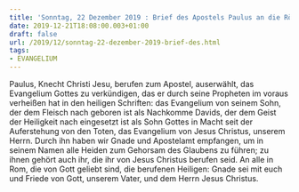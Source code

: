 ```yaml
---
title: 'Sonntag, 22 Dezember 2019 : Brief des Apostels Paulus an die Römer 1,1-7.'
date: 2019-12-21T18:08:00.003+01:00
draft: false
url: /2019/12/sonntag-22-dezember-2019-brief-des.html
tags: 
- EVANGELIUM
---
```


Paulus, Knecht Christi Jesu, berufen zum Apostel, auserwählt, das Evangelium Gottes zu verkündigen, das er durch seine Propheten im voraus verheißen hat in den heiligen Schriften: das Evangelium von seinem Sohn, der dem Fleisch nach geboren ist als Nachkomme Davids, der dem Geist der Heiligkeit nach eingesetzt ist als Sohn Gottes in Macht seit der Auferstehung von den Toten, das Evangelium von Jesus Christus, unserem Herrn. Durch ihn haben wir Gnade und Apostelamt empfangen, um in seinem Namen alle Heiden zum Gehorsam des Glaubens zu führen; zu ihnen gehört auch ihr, die ihr von Jesus Christus berufen seid. An alle in Rom, die von Gott geliebt sind, die berufenen Heiligen: Gnade sei mit euch und Friede von Gott, unserem Vater, und dem Herrn Jesus Christus.